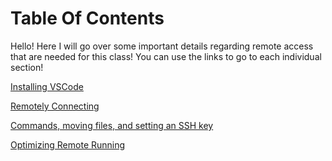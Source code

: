# Table Of Contents

Hello! Here I will go over some important details regarding remote access that are needed for this class! You can use the links to go to each individual section!

[Installing VSCode](InstallVSC.md)

[Remotely Connecting](RemoteConnect.md)

[Commands, moving files, and setting an SSH key](Commands.md)

[Optimizing Remote Running](Optimization.md)
